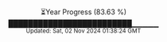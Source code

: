 <p align="center">
⏳Year Progress (83.63 %) <br>
█████████████████████████▁▁▁▁▁ <br>
<sub>Updated: Sat, 02 Nov 2024 01:38:24 GMT</sub>
</p>

